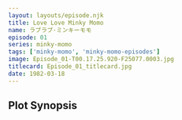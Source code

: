 ```yaml
---
layout: layouts/episode.njk
title: Love Love Minky Momo
name: ラブラブ·ミンキーモモ
episode: 01
series: minky-momo
tags: ['minky-momo', 'minky-momo-episodes']
image: Episode_01-T00.17.25.920-F25077.0003.jpg
titlecard: Episode_01_titlecard.jpg
date: 1982-03-18
---
```


## Plot Synopsis
